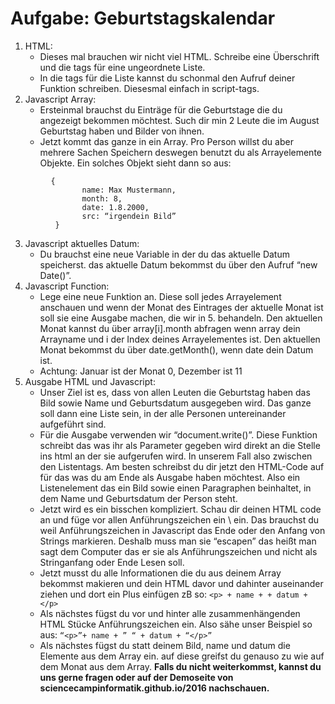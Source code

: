 # Aufgabe: Geburtstagskalendar

1. HTML:
    * Dieses mal brauchen wir nicht viel HTML. Schreibe eine Überschrift und die tags für eine ungeordnete Liste.
    * In die tags für die Liste kannst du schonmal den Aufruf deiner Funktion schreiben. Diesesmal einfach in script-tags.
2. Javascript Array:
    * Ersteinmal brauchst du Einträge für die Geburtstage die du angezeigt bekommen möchtest. Such dir min 2 Leute die im August Geburtstag haben und Bilder von ihnen.
    * Jetzt kommt das ganze in ein Array. Pro Person willst du aber mehrere Sachen Speichern deswegen benutzt du als Arrayelemente Objekte. Ein solches Objekt sieht dann so aus:

```	
		 {    
				name: Max Mustermann,
		     	month: 8,
		    	date: 1.8.2000,
		    	src: “irgendein Bild”
		  }
```
   

3. Javascript aktuelles Datum:
    * Du brauchst eine neue Variable in der du das aktuelle Datum speicherst. das aktuelle Datum bekommst du über den Aufruf “new Date()”.
4. Javascript Function:
    * Lege eine neue Funktion an. Diese soll jedes Arrayelement anschauen und wenn der Monat des Eintrages der aktuelle Monat ist soll sie eine Ausgabe machen, die wir in 5. behandeln. Den aktuellen Monat kannst du über array[i].month abfragen wenn array dein Arrayname und i der Index deines Arrayelementes ist. Den aktuellen Monat bekommst du über date.getMonth(), wenn date dein Datum ist. 
    * Achtung: Januar ist der Monat 0, Dezember ist 11
5. Ausgabe HTML und Javascript:
    * Unser Ziel ist es, dass von allen Leuten die Geburtstag haben das Bild sowie Name und Geburtsdatum ausgegeben wird. Das ganze soll dann eine Liste sein, in der alle Personen untereinander aufgeführt sind.  
    * Für die Ausgabe verwenden wir “document.write()”. Diese Funktion schreibt das was ihr als Parameter gegeben wird direkt an die Stelle ins html an der sie aufgerufen wird. In unserem Fall also zwischen den Listentags. Am besten schreibst du dir jetzt den HTML-Code auf für das was du am Ende als Ausgabe haben möchtest. Also ein Listenelement das ein Bild sowie einen Paragraphen beinhaltet, in dem Name und  Geburtsdatum der Person steht.
    * Jetzt wird es ein bisschen kompliziert. Schau dir deinen HTML code an und füge vor allen Anführungszeichen ein \ ein. Das brauchst du weil Anführungszeichen in Javascript das Ende oder den Anfang von Strings markieren. Deshalb muss man sie “escapen” das heißt man sagt dem Computer das er sie als Anführungszeichen und nicht als Stringanfang oder Ende Lesen soll.
    * Jetzt musst du alle Informationen die du aus deinem Array bekommst makieren und dein HTML davor und dahinter auseinander ziehen und dort ein Plus einfügen zB so: `<p> + name + + datum +</p>`
    * Als nächstes fügst du vor und hinter alle zusammenhängenden HTML Stücke Anführungszeichen ein. Also sähe unser Beispiel so aus: `“<p>”+ name + ” “ + datum + “</p>”`
    * Als nächstes fügst du statt deinem Bild, name und datum die Elemente aus dem Array ein. auf diese greifst du genauso zu wie auf dem Monat aus dem Array.
**Falls du nicht weiterkommst, kannst du uns gerne fragen oder auf der Demoseite von sciencecampinformatik.github.io/2016 nachschauen.**


